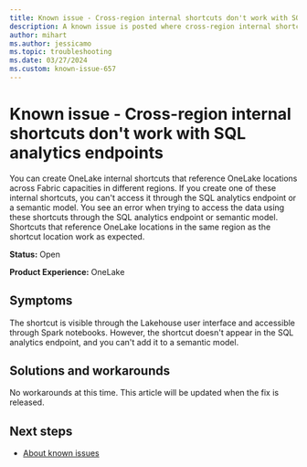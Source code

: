 ```yaml
---
title: Known issue - Cross-region internal shortcuts don't work with SQL analytics endpoints
description: A known issue is posted where cross-region internal shortcuts don't work with SQL analytics endpoints.
author: mihart
ms.author: jessicamo
ms.topic: troubleshooting  
ms.date: 03/27/2024
ms.custom: known-issue-657
---
```


# Known issue - Cross-region internal shortcuts don't work with SQL analytics endpoints

You can create OneLake internal shortcuts that reference OneLake locations across Fabric capacities in different regions. If you create one of these internal shortcuts, you can't access it through the SQL analytics endpoint or a semantic model. You see an error when trying to access the data using these shortcuts through the SQL analytics endpoint or semantic model. Shortcuts that reference OneLake locations in the same region as the shortcut location work as expected.

**Status:** Open

**Product Experience:** OneLake

## Symptoms

The shortcut is visible through the Lakehouse  user interface and accessible through Spark notebooks. However, the shortcut doesn't appear in the SQL analytics endpoint, and you can't add it to a semantic model.

## Solutions and workarounds

No workarounds at this time. This article will be updated when the fix is released.

## Next steps

- [About known issues](https://support.fabric.microsoft.com/known-issues)
